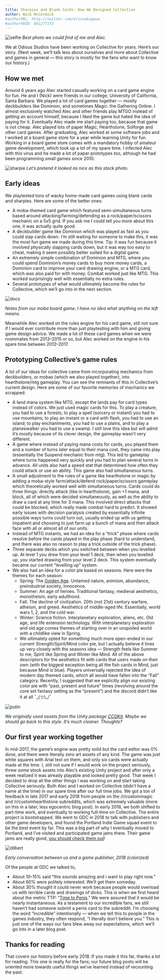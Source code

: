 ```yaml
---
title: Sharpies and Blank Cards: How We Designed Collective
author: Nick McCormick
#authorURL: http://twitter.com/ericnakagawa
#authorFBID: 661277173
---
```


![selfie](assets/blog1/selfie.png)
_Best photo we could find of me and Alec._

We at Odious Studios have been working on Collective for years. Here’s our story. (Next week, we’ll talk less about ourselves and more about Collective and games in general — this story is mostly for the fans who want to know our history.)

## How we met

Around 6 years ago Alec started casually working on a card game engine for fun. He and I (Nick) were friends in our college, University of California, Santa Barbara. We played a lot of card games together — mostly deckbuilders like Dominion, and sometimes Magic: the Gathering Online. I almost exclusively watched Alec and other friends play MTGO instead of getting an account himself, because I liked the game but hated the idea of paying for it. Eventually Alec made me start paying too, because that game is not cheap. Alec played lots of paper Magic, Hearthstone, Solforge and other card games.
After graduating, Alec worked at some software jobs and I worked at a board game store for a year while learning Unity for fun. Working in a board game store comes with a mandatory hobby of amateur game development, which took up a lot of my spare time. I infected Alec with this virus and he made a lot of paper prototypes too, although he had been programming small games since 2010.

![sharpie](assets/blog1/sharpie.jpg)
_Let’s pretend it looked as nice as this stock photo._

## Early ideas

We playtested tons of wacky home-made card games using blank cards and sharpies. Here are some of the better ones:

- A moba-themed card game which featured semi-simultaneous turns based around attacking/farming/defending as a rock/paper/scissors mechanic on a 5x5 grid. If you ask me I could tell you more about this one, it was actually quite good.
- A deckbuilder game like Dominion which was played as fast as you could slap cards down. I’m still waiting for someone to make this, it was the most fun game we made during this time. Tip: it was fun because it involved physically slapping cards down, but it was way too easy to cheat, making it seem possibly better suited for a digital game.
- An extremely simple combination of Dominion and MTG, where you could spend Dominion’s money cards to buy more money cards, a Dominion card to improve your card drawing engine, or a MTG card, which was also paid for with money. Combat worked just like MTG. This worked surprisingly well with essentially no extra rules.
- Several prototypes of what would ultimately become the rules for Collective, which we’ll go into in the next section.

![docs](assets/blog1/docs.png)

_Notes from our moba board game. I have no idea what anything on the left means._

Meanwhile Alec worked on the rules engine for his card game, still not sure if I would ever contribute more than just playtesting with him and giving game design advice. We made a lot of these card games when we were roommates from 2013–2015 or so, but Alec worked on the engine in his spare time between 2012–2017.

## Prototyping Collective’s game rules

A lot of our ideas for collective came from incorporating mechanics from deckbuilders, or mobas (which we also played together), into hearthstone/mtg gameplay. You can see the remnants of this in Collective’s current design. Here are some of our favorite memories of mechanics we scrapped:

- A land mana system like MTG, except the lands pay for card types instead of colors. We just used magic cards for this. To play a creature, you had to use a forests; to play a spell (sorcery or instant) you had to use mountains; to play an instant or a card with flash, you had to use an island; to play enchantments, you had to use a plains, and to play a planeswalker you had to use a swamp. I still love this idea but will admit it’s mostly because of its clever design, the gameplay wasn’t very different.
- A game where instead of paying mana costs for cards, you played them and a number of turns later equal to their mana cost, they came into play (essentially the Suspend mechanic from mtg). This led to gameplay where turns happened very quickly and you had to plan several turns in advance. All units also had a speed stat that determined how often they could attack or use an ability. This game also had simultaneous turns.
- A small adjustment to the rules of a game like hearthstone or magic by adding a moba-style farm/attack/defend rock/paper/scissors gameplay which theoretically worked well with simultaneous turns. Cards could do three things: directly attack (like in hearthstone), gain +1 mana, and block, all of which were decided simultaneously, as well as the ability to draw a card at any time for 3 mana. This involved direct attacks that could be blocked, which really made combat hard to predict. It showed early issues with decision paralysis created by essentially infinite possible ways turns could turn out, usually ended up with us getting impatient and choosing to just farm up a bunch of mana and then attack face with all or almost all of our units.
- Instead of MTG instants, we had an idea for a “trick” phase where cards resolve before the cards played in the play phase (hard to understand, and there was also no reason to play a trick outside of the trick phase).
- Three separate decks which you switched between when you levelled up. At level 1 you drew from your level 1 deck, then when you levelled up, you started drawing from your level 2 deck. This system eventually became our current “levelling up” system.
- We also had an idea for a color pie based on seasons. Here were the themes for each season:
  - Spring: The [Golden Age](https://en.wikipedia.org/wiki/Golden_Age). Untamed nature, animism, abundance, preindustrial society, innocence.
  - Summer: An age of heroes. Traditional fantasy, medieval aesthetics, monotheism, early adulthood.
  - Fall: The decline of civilization. 20th (not 21st) century warfare, atheism, and greed. Aesthetics of middle-aged life. Essentially, world wars 1, 2, and the cold war.
  - Winter: Science fiction. Interplanetary exploration, aliens, etc. Old age, and life extension technology. With interplanetary exploration and old age comes themes of starting over in an unspoiled world with a childlike view in Spring.
  - We ultimately opted for something much more open-ended in our current Strength/Spirit/Mind color pie, but I actually believe it lines up very closely with the seasons idea — Strength feels like Summer to me, Spirit like Spring and Winter like Mind. All of the above descriptors for the aesthetics fit with cards that users made on their own (with the biggest exception being all the fish cards in Mind, just because Mind is blue). Players universally rejected the idea of modern day themed cards, which all would have fallen into the “Fall” category. Recently, I suggested that we explicitly align our existing color pie with “past, present and future” times (revolving around the core set fantasy setting as the “present”) and the discord didn’t like it at all ¯\_(ツ)\_/¯

![putin](assets/blog1/putin.jpg)

_We originally used assets from the Unity package [CCGKit](https://assetstore.unity.com/packages/templates/systems/ccg-kit-52739). Maybe we should go back to this style. It’s much cleaner. Thoughts?_

## Our first year working together

In mid-2017, the game’s engine was pretty solid but the card editor was 0% done, and there were literally zero art assets of any kind. The game was just white squares with Arial text on them, and only six cards were actually made at the time. I, still not sure if I would work on the project seriously, threw some stock assets into Alec’s existing Unity project and after only a week realized it was already playable and looked pretty good. That week I decided to drop all the other things I was working on and start taking Collective seriously.
Both Alec and I worked on Collective (didn’t have a name at the time) in our spare time after our full time jobs. We got a ton of feedback in late 2017 and early 2018 from people on the /r/custommagic and /r/customhearthstone subreddits, which was extremely valuable (more on this in a later, less egocentric blog post). In early 2018, we both shifted to part-time work, and eventually to working full-time on Collective. The entire project is bootstrapped.
We went to GDC in 2018 to talk with publishers and other game developers, and found the Portland Indie Game squad event to be the best event by far. This was a big part of why I eventually moved to Portland, and I’ve visited and participated game jams there. Their game jams are really good, [you should check them out](https://pigsquad.com/)!

![dilbert](assets/blog1/dilbert.png)

_Early conversation between us and a game publisher, 2018 (colorized)_

Of the people at GDC we talked to,

- About 10–15% said “this sounds amazing and i want to play right now.”
- About 60% were politely interested. We’ll get them someday.
- About 30% thought it could never work because people would overload us with terrible cards and drawings of dicks. This is when we first heard about the metric TTP: “[Time to Penis](https://www.engadget.com/2009/03/24/overheard-gdc09-ttp-time-to-penis/).” We were assured that it would be nearly instantaneous. As a testament to our incredible fans, we still haven’t had someone submit a penis card to the subreddit. I’m choosing the word “incredible” intentionally — when we tell this to people in the games industry, they often respond, “I literally don’t believe you.” This is just one of the ways our fans blew away our expectations, which we’ll go into in a later blog post.

## Thanks for reading

That covers our history before early 2018. If you made it this far, thanks a lot for reading. This one is really for the fans; our future blog posts will be oriented more towards useful things we’ve learned instead of recounting the past.
